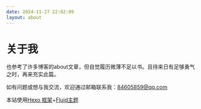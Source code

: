 ```yaml
---
date: 2024-11-27 22:02:09
layout: about
---
```


# 关于我

也参考了许多博客的about文章，但自觉履历微薄不足以书。且待来日有足够勇气之时，再来充实此篇。

如有问题或想与我交流，欢迎通过邮箱联系我：<84605859@qq.com>

本站使用[Hexo 框架](https://hexo.io/zh-cn/)+[Fluid主题](https://github.com/fluid-dev/hexo-theme-fluid)
